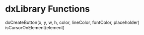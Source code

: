 # dxLibrary Functions
dxCreateButton(x, y, w, h, color, lineColor, fontColor, placeholder)  
isCursorOnElement(element)
